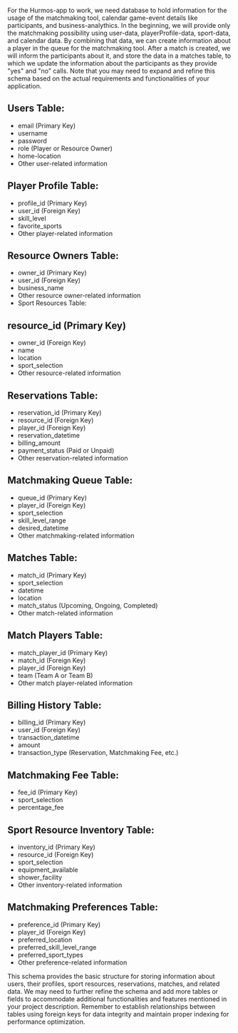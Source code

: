 For the Hurmos-app to work, we need database to hold information for the usage of the matchmaking tool, calendar game-event details like participants, and business-analythics. In the beginning, we will provide only the matchmaking possibility using user-data, playerProfile-data, sport-data, and calendar data. By combining that data, we can create information about a player in the queue for the matchmaking tool. After a match is created, we will inform the participants about it, and store the data in a matches table, to which we update the information about the participants as they provide "yes" and "no" calls. Note that you may need to expand and refine this schema based on the actual requirements and functionalities of your application.

## Users Table:
* email (Primary Key)
* username
* password
* role (Player or Resource Owner)
* home-location
* Other user-related information

## Player Profile Table:
* profile_id (Primary Key)
* user_id (Foreign Key)
* skill_level
* favorite_sports
* Other player-related information

## Resource Owners Table:
* owner_id (Primary Key)
* user_id (Foreign Key)
* business_name
* Other resource owner-related information
* Sport Resources Table:

## resource_id (Primary Key)
* owner_id (Foreign Key)
* name
* location
* sport_selection
* Other resource-related information

## Reservations Table:
* reservation_id (Primary Key)
* resource_id (Foreign Key)
* player_id (Foreign Key)
* reservation_datetime
* billing_amount
* payment_status (Paid or Unpaid)
* Other reservation-related information

## Matchmaking Queue Table:
* queue_id (Primary Key)
* player_id (Foreign Key)
* sport_selection
* skill_level_range
* desired_datetime
* Other matchmaking-related information

## Matches Table:
* match_id (Primary Key)
* sport_selection
* datetime
* location
* match_status (Upcoming, Ongoing, Completed)
* Other match-related information

## Match Players Table:
* match_player_id (Primary Key)
* match_id (Foreign Key)
* player_id (Foreign Key)
* team (Team A or Team B)
* Other match player-related information

## Billing History Table:

* billing_id (Primary Key)
* user_id (Foreign Key)
* transaction_datetime
* amount
* transaction_type (Reservation, Matchmaking Fee, etc.)

## Matchmaking Fee Table:

* fee_id (Primary Key)
* sport_selection
* percentage_fee

## Sport Resource Inventory Table:

* inventory_id (Primary Key)
* resource_id (Foreign Key)
* sport_selection
* equipment_available
* shower_facility
* Other inventory-related information

## Matchmaking Preferences Table:

* preference_id (Primary Key)
* player_id (Foreign Key)
* preferred_location
* preferred_skill_level_range
* preferred_sport_types
* Other preference-related information

This schema provides the basic structure for storing information about users, their profiles, sport resources, reservations, matches, and related data. We may need to further refine the schema and add more tables or fields to accommodate additional functionalities and features mentioned in your project description. Remember to establish relationships between tables using foreign keys for data integrity and maintain proper indexing for performance optimization.